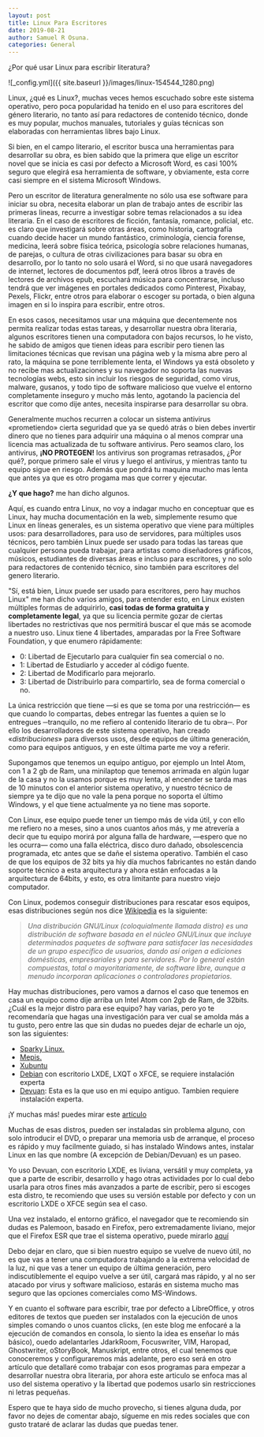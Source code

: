 ```yaml
---
layout: post
title: Linux Para Escritores
date: 2019-08-21
author: Samuel R Osuna.
categories: General
---
```


¿Por qué usar Linux para escribir literatura?

![_config.yml]({{ site.baseurl }}/images/linux-154544_1280.png)

Linux, ¿qué es Linux?, muchas veces hemos escuchado sobre este sistema operativo, pero poca popularidad ha tenido en el uso para escritores del género literario, no tanto así para redactores de contenido técnico, donde es muy popular, muchos manuales, tutoriales y guías técnicas son elaboradas con herramientas libres bajo Linux.

Si bien, en el campo literario, el escritor busca una herramientas para desarrollar su obra, es bien sabido que la primera que elige un escritor novel que se inicia es casi por defecto a Microsoft Word, es casi 100% seguro que elegirá esa herramienta de software, y obviamente, esta corre casi siempre en el sistema Microsoft Windows. 

Pero un escritor de literatura generalmente no sólo usa ese software para iniciar su obra, necesita elaborar un plan de trabajo antes de escribir las primeras lineas, recurre a investigar sobre temas relacionados a su idea literaria. En el caso de escritores de ficción, fantasía, romance, policial, etc. es claro que investigará sobre otras áreas, como historia, cartografía cuando decide hacer un mundo fantástico, criminología, ciencia forense, medicina, leerá sobre física teórica, psicología sobre relaciones humanas, de parejas, o cultura de otras civilizaciones para basar su obra en desarrollo, por lo tanto no solo usará el Word, si no que usará navegadores de internet, lectores de documentos pdf, leerá otros libros a través de lectores de archivos epub, escuchará música para concentrarse, incluso tendrá que ver imágenes en portales dedicados como Pinterest, Pixabay, Pexels, Flickr, entre otros para elaborar o escoger su portada, o bien alguna imagen en si lo inspira para escribir, entre otros.

En esos casos, necesitamos usar una máquina que decentemente nos permita realizar todas estas tareas, y desarrollar nuestra obra literaria, algunos escritores tienen una computadora con bajos recursos, lo he visto, he sabido de amigos que tienen ideas para escribir pero tienen las limitaciones técnicas que revisan una página web y la misma abre pero al rato, la máquina se pone terriblemente lenta, el Windows ya está obsoleto y no recibe mas actualizaciones y su navegador no soporta las nuevas tecnologías webs, esto sin incluir los riesgos de seguridad, como virus, malware, gusanos, y todo tipo de software malicioso que vuelve el entorno completamente inseguro y mucho más lento, agotando la paciencia del escritor que como dije antes, necesita inspirarse para desarrollar su obra.

Generalmente muchos recurren a colocar un sistema antivirus «prometiendo» cierta seguridad que ya se quedó atrás o bien debes invertir dinero que no tienes para adquirir una máquina o al menos comprar una licencia mas actualizada de tu software antivirus. Pero seamos claro, los antivirus, **¡NO PROTEGEN!** los antivirus son programas retrasados, ¿Por qué?, porque primero sale el virus y luego el antivirus, y mientras tanto tu equipo sigue en riesgo. Además que pondrá tu maquina mucho mas lenta que antes ya que es otro progama mas que correr y ejecutar. 

**¿Y que hago?** me han dicho algunos.

Aquí, es cuando entra Linux, no voy a indagar mucho en conceptuar que es Linux, hay mucha documentación en la web, simplemente resumo que Linux en líneas generales, es un sistema operativo que viene para múltiples usos: para desarrolladores, para uso de servidores, para múltiples usos técnicos, pero también Linux puede ser usado para todas las tareas que cualquier persona pueda trabajar, para artistas como diseñadores gráficos, músicos, estudiantes de diversas áreas e incluso para escritores, y no solo para redactores de contenido técnico, sino también para escritores del genero literario.
	
"Sí, está bien, Linux puede ser usado para escritores, pero hay muchos Linux" me han dicho varios amigos, para entender esto, en Linux existen múltiples formas de adquirirlo, **casi todas de forma gratuita y completamente legal**, ya que su licencia permite gozar de ciertas libertades no restrictivas que nos permitirá buscar el que más se acomode a nuestro uso. Linux tiene 4 libertades, amparadas por la Free Software Foundation, y que enumero rápidamente: 
* 0: Libertad de Ejecutarlo para cualquier fin sea comercial o no.
* 1: Libertad de Estudiarlo y acceder al código fuente.
* 2: Libertad de Modificarlo para mejorarlo.
* 3: Libertad de Distribuirlo para compartirlo, sea de forma comercial o no.

La única restricción que tiene —si es que se toma por una restricción— es que cuando lo compartas, debes entregar las fuentes a quien se lo entregues ─tranquilo, no me refiero al contenido literario de tu obra─. Por ello los desarrolladores de este sistema operativo, han creado «*distribuciones*» para diversos usos, desde equipos de última generación, como para equipos antiguos, y en este última parte me voy a referir.

Supongamos que tenemos un equipo antiguo, por ejemplo un Intel Atom, con 1 a 2 gb de Ram, una minilaptop que tenemos arrimada en algún lugar de la casa y no la usamos porque es muy lenta, al encender se tarda mas de 10 minutos con el anterior sistema operativo, y nuestro técnico de siempre ya te dijo que no vale la pena porque no soporta el último Windows, y el que tiene actualmente ya no tiene mas soporte. 

Con Linux, ese equipo puede tener un tiempo más de vida útil, y con ello me refiero no a meses, sino a unos cuantos años más, y me atrevería a decir que tu equipo morirá por alguna falla de hardware, —espero que no les ocurra— como una falla eléctrica, disco duro dañado, obsolescencia programada, etc antes que se dañe el sistema operativo. También el caso de que los equipos de 32 bits ya hiy día muchos fabricantes no están dando soporte técnico a esta arquitectura y  ahora están enfocadas a la arquitectura de 64bits, y esto, es otra limitante para nuestro viejo computador.

Con Linux, podemos conseguir distribuciones para rescatar esos equipos, esas distribuciones según nos dice [Wikipedia](https://es.wikipedia.org/wiki/Distribuci%C3%B3n_Linux) es la siguiente: 

> *Una distribución GNU/Linux (coloquialmente llamada distro) es una distribución de software basada en el núcleo GNU/Linux que incluye determinados paquetes de software para satisfacer las necesidades de un grupo específico de usuarios, dando así origen a ediciones domésticas, empresariales y para servidores. Por lo general están compuestas, total o mayoritariamente, de software libre, aunque a menudo incorporan aplicaciones o controladores propietarios.*
	
Hay muchas distribuciones, pero vamos a darnos el caso que tenemos en casa un equipo como dije arriba un Intel Atom con 2gb de Ram, de 32bits. ¿Cuál es la mejor distro para ese equipo? hay varias, pero yo te recomendaría que hagas una investigación para ver cual se amolda más a tu gusto, pero entre las que sin dudas no puedes dejar de echarle un ojo, son las siguientes:
* [Sparky Linux.](https://sparkylinux.org)
* [Mepis.](http://www.mepis.org/)
* [Xubuntu](https://xubuntu.org/)
* [Debian](https://debian.org) con escritorio LXDE, LXQT o XFCE, se requiere instalación experta
* [Devuan](http://devuan.org): Esta es la que uso en mi equipo antiguo. Tambien requiere instalación experta.

¡Y muchas más! puedes mirar este [artículo](https://maslinux.es/listado-de-diez-distros-livianas-para-equipos-antiguos/)

Muchas de esas distros, pueden ser instaladas sin problema alguno, con solo introducir el DVD, o preparar una memoria usb de arranque, el proceso es rápido y muy facilmente guiado, si has instalado Windows antes, instalar Linux en las que nombre (A excepción de Debian/Devuan) es un paseo. 
		
Yo uso Devuan, con escritorio LXDE, es liviana, versátil y muy completa, ya que a parte de escribir, desarrollo y hago otras actividades por lo cual debo usarla para otros fines más avanzados a parte de escribir, pero si escoges esta distro, te recomiendo que uses su versión estable por defecto y con un escritorio LXDE o XFCE según sea el caso.
	
Una vez instalado, el entorno gráfico, el navegador que te recomiendo sin dudas es Palemoon, basado en Firefox, pero extremadamente liviano, mejor que el Firefox ESR que trae el sistema operativo, puede mirarlo [aquí](http://www.palemoon.org/)
	
Debo dejar en claro, que si bien nuestro equipo se vuelve de nuevo útil, no es que vas a tener una computadora trabajando a la extrema velocidad de la luz, ni que vas a tener un equipo de última generación, pero indiscutiblemente el equipo vuelve a ser útil, cargará mas rápido, y al no ser atacado por virus y software malicioso, estarás en sistema mucho mas seguro que las opciones comerciales como MS-Windows.
	
Y en cuanto el software para escribir, trae por defecto a LibreOffice, y otros editores de textos que pueden ser instalados con la ejecución de unos simples comando o unos cuantos clicks, (en este blog me enfocaré a la ejecución de comandos en consola, lo siento la idea es enseñar lo más básico), ouedo adelantarles JdarkRoom, Focuswriter, VIM, Haropad, Ghostwriter, oStoryBook, Manuskript, entre otros,  el cual tenemos que conoceremos y configuraremos más adelante, pero eso será en otro artículo que detallaré como trabajar con esos programas para empezar a desarrollar nuestra obra literaria, por ahora este articulo se enfoca mas al uso del sistema operativo y la libertad que podemos usarlo sin restricciones ni letras pequeñas.
	
Espero que te haya sido de mucho provecho, si tienes alguna duda, por favor no dejes de comentar abajo, sígueme en mis redes sociales que con gusto trataré de aclarar las dudas que puedas tener.
